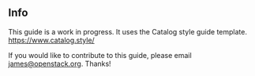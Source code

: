## Info
This guide is a work in progress. It uses the Catalog style guide template. https://www.catalog.style/

If you would like to contribute to this guide, please email james@openstack.org. Thanks!